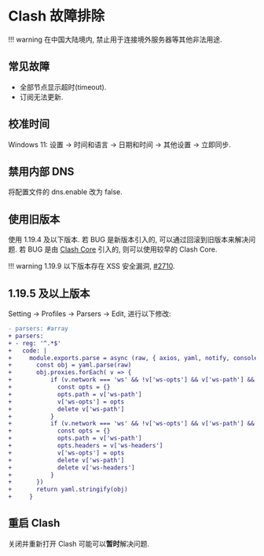 # Clash 故障排除

!!! warning
    在中国大陆境内, 禁止用于连接境外服务器等其他非法用途.  

## 常见故障

- 全部节点显示超时(timeout).
- 订阅无法更新.

## 校准时间

Windows 11: 设置 -> 时间和语言 -> 日期和时间 -> 其他设置 -> 立即同步.  

## 禁用内部 DNS

将配置文件的 dns.enable 改为 false.  

## 使用旧版本

使用 1.19.4 及以下版本. 若 BUG 是新版本引入的, 可以通过回滚到旧版本来解决问题. 若 BUG 是由 [Clash Core](https://github.com/Dreamacro/clash) 引入的, 则可以使用较早的 Clash Core.  

!!! warning
    1.19.9 以下版本存在 XSS 安全漏洞, [#2710](https://github.com/Fndroid/clash_for_windows_pkg/issues/2710).  

## 1.19.5 及以上版本

Setting -> Profiles -> Parsers -> Edit, 进行以下修改:  

```diff
- parsers: #array
+ parsers:
+ - reg: '^.*$'
+   code: |
+     module.exports.parse = async (raw, { axios, yaml, notify, console }, { name, url, interval, selected }) => {
+       const obj = yaml.parse(raw)
+       obj.proxies.forEach( v => {
+           if (v.network === 'ws' && !v['ws-opts'] && v['ws-path'] && !v['ws-headers']) {
+             const opts = {}
+             opts.path = v['ws-path']
+             v['ws-opts'] = opts
+             delete v['ws-path']
+           }
+           if (v.network === 'ws' && !v['ws-opts'] && v['ws-path'] && v['ws-headers']) {
+             const opts = {}
+             opts.path = v['ws-path']
+             opts.headers = v['ws-headers']
+             v['ws-opts'] = opts
+             delete v['ws-path']
+             delete v['ws-headers']
+           }
+       })
+       return yaml.stringify(obj)
+     }
```

## 重启 Clash

关闭并重新打开 Clash 可能可以**暂时**解决问题.  
